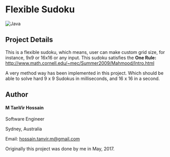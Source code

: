 # Flexible Sudoku
![Java](https://img.shields.io/badge/Language-Java-orange.svg)

## Project Details
This is a flexible sudoku, which means, user can make custom grid size, for instance, 9x9 or 16x16 or any input. This sudoku satisfies the <b>One Rule:</b> http://www.math.cornell.edu/~mec/Summer2009/Mahmood/Intro.html

A very method way has been implemented in this project. Which should be able to solve hard 9 x 9 Sudokus in milliseconds, and 16 x 16 in a second.


## Author
#### M TanVir Hossain

Software Engineer

Sydney, Australia

Email: hossain.tanvir.m@gmail.com

Originally this project was done by me in May, 2017.  
